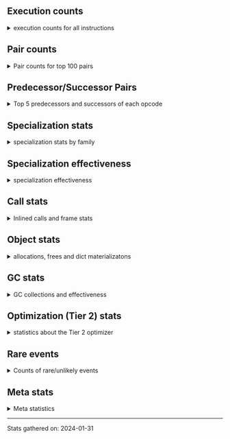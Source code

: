 ## Execution counts

<details>
<summary> execution counts for all instructions </summary>

|Name | Base Count | Head Count | Change | 
|---|---:|---:|---:|
| UNARY_INVERT | 14,778,526 | 1,851,333 | -87.5% |
| EXTENDED_ARG | 291,204,734 | 81,264,700 | -72.1% |
| BINARY_SUBSCR_GETITEM | 189,351,983 | 60,750,888 | -67.9% |
| STORE_SLICE | 35,829,374 | 12,571,690 | -64.9% |
| BINARY_OP_INPLACE_ADD_UNICODE | 7,825,440 | 3,110,300 | -60.3% |
| UNARY_NOT | 59,188,917 | 27,070,823 | -54.3% |
| BINARY_OP_ADD_FLOAT | 141,050,785 | 72,423,701 | -48.7% |
| BINARY_OP_ADD_INT | 862,114,752 | 471,394,110 | -45.3% |
| STORE_SUBSCR_DICT | 265,199,318 | 145,542,720 | -45.1% |
| BUILD_CONST_KEY_MAP | 13,091,014 | 7,386,864 | -43.6% |
| LOAD_ATTR_METHOD_LAZY_DICT | 59,272,216 | 33,554,436 | -43.4% |
| CALL_BUILTIN_FAST | 926,729,161 | 557,902,893 | -39.8% |
| COPY | 679,647,461 | 412,570,258 | -39.3% |
| STORE_FAST_STORE_FAST | 1,733,032,064 | 1,067,595,595 | -38.4% |
| BUILD_LIST | 321,843,259 | 200,161,683 | -37.8% |
| TO_BOOL | 338,217,963 | 215,121,646 | -36.4% |
| BINARY_SUBSCR_LIST_INT | 575,404,155 | 366,087,379 | -36.4% |
| SWAP | 585,935,152 | 381,953,431 | -34.8% |
| TO_BOOL_INT | 185,763,704 | 123,271,927 | -33.6% |
| UNPACK_SEQUENCE_TUPLE | 445,753,388 | 296,373,667 | -33.5% |
| TO_BOOL_ALWAYS_TRUE | 235,247,784 | 157,571,850 | -33.0% |
| BINARY_OP_SUBTRACT_FLOAT | 108,323,901 | 73,699,785 | -32.0% |
| COMPARE_OP_INT | 1,442,552,399 | 990,308,117 | -31.4% |
| STORE_SUBSCR_LIST_INT | 126,452,534 | 87,826,872 | -30.5% |
| BINARY_OP_SUBTRACT_INT | 398,697,547 | 277,861,624 | -30.3% |
| BINARY_OP_MULTIPLY_FLOAT | 267,954,890 | 188,115,540 | -29.8% |
| CONTAINS_OP | 1,011,590,890 | 710,335,995 | -29.8% |
| LOAD_ATTR_NONDESCRIPTOR_NO_DICT | 81,840,748 | 57,714,581 | -29.5% |
| TO_BOOL_LIST | 157,200,810 | 111,503,756 | -29.1% |
| LOAD_ATTR_PROPERTY | 82,406,068 | 58,620,566 | -28.9% |
| POP_JUMP_IF_FALSE | 7,062,672,339 | 5,117,738,982 | -27.5% |
| LOAD_GLOBAL_BUILTIN | 4,317,175,160 | 3,162,068,582 | -26.8% |
| STORE_SUBSCR | 176,854,790 | 129,886,479 | -26.6% |
| POP_JUMP_IF_TRUE | 1,719,313,114 | 1,265,141,404 | -26.4% |
| BUILD_SLICE | 96,292,390 | 71,663,392 | -25.6% |
| CALL_LEN | 364,048,684 | 272,420,870 | -25.2% |
| BINARY_SUBSCR | 507,799,302 | 381,230,033 | -24.9% |
| LIST_EXTEND | 37,868,661 | 28,531,224 | -24.7% |
| BINARY_SUBSCR_STR_INT | 473,401,322 | 361,158,052 | -23.7% |
| UNARY_NEGATIVE | 156,547,211 | 119,706,746 | -23.5% |
| LOAD_NAME | 13,239,160 | 10,257,160 | -22.5% |
| STORE_ATTR_INSTANCE_VALUE | 1,068,057,220 | 828,321,537 | -22.4% |
| TO_BOOL_BOOL | 3,737,133,734 | 2,905,388,325 | -22.3% |
| JUMP_FORWARD | 527,839,304 | 413,237,932 | -21.7% |
| IS_OP | 695,862,714 | 545,925,050 | -21.5% |
| LOAD_ATTR | 1,328,257,158 | 1,043,096,754 | -21.5% |
| LOAD_CONST | 7,108,792,341 | 5,601,523,420 | -21.2% |
| LOAD_ATTR_INSTANCE_VALUE | 4,452,816,047 | 3,512,236,363 | -21.1% |
| BINARY_SLICE | 282,783,546 | 224,359,196 | -20.7% |
| BINARY_OP_ADD_UNICODE | 91,376,301 | 72,536,543 | -20.6% |
| TO_BOOL_NONE | 617,945,283 | 492,211,760 | -20.3% |
| POP_JUMP_IF_NONE | 428,376,031 | 344,923,718 | -19.5% |
| STORE_FAST | 7,629,710,769 | 6,156,099,160 | -19.3% |
| UNPACK_EX | 755,420 | 609,740 | -19.3% |
| LOAD_ATTR_METHOD_WITH_VALUES | 2,000,150,809 | 1,623,793,957 | -18.8% |
| LOAD_FAST | 27,384,342,282 | 22,248,617,432 | -18.8% |
| BINARY_OP | 638,233,892 | 519,336,359 | -18.6% |
| CALL_METHOD_DESCRIPTOR_FAST | 392,554,850 | 320,244,106 | -18.4% |
| CALL_ISINSTANCE | 896,512,938 | 744,603,988 | -16.9% |
| GET_ITER | 698,878,883 | 581,455,512 | -16.8% |
| SET_FUNCTION_ATTRIBUTE | 90,249,801 | 75,419,072 | -16.4% |
| FOR_ITER_GEN | 217,205,794 | 181,994,571 | -16.2% |
| MAKE_FUNCTION | 99,664,651 | 83,824,705 | -15.9% |
| LOAD_FAST_LOAD_FAST | 6,178,753,294 | 5,215,030,557 | -15.6% |
| COPY_FREE_VARS | 337,779,150 | 287,500,226 | -14.9% |
| CALL_PY_EXACT_ARGS | 2,967,054,677 | 2,527,677,851 | -14.8% |
| JUMP_BACKWARD | 130,813,743 | 111,514,644 | -14.8% |
| BUILD_TUPLE | 816,626,399 | 698,697,392 | -14.4% |
| LOAD_ATTR_NONDESCRIPTOR_WITH_VALUES | 147,640,599 | 126,759,763 | -14.1% |
| MAP_ADD | 35,884,448 | 31,291,771 | -12.8% |
| BINARY_SUBSCR_DICT | 616,651,512 | 537,995,190 | -12.8% |
| CALL_BUILTIN_CLASS | 152,634,576 | 133,448,503 | -12.6% |
| LOAD_ATTR_METHOD_NO_DICT | 1,428,615,057 | 1,259,649,047 | -11.8% |
| LOAD_ATTR_WITH_HINT | 399,758,584 | 352,991,770 | -11.7% |
| CALL_METHOD_DESCRIPTOR_NOARGS | 277,896,834 | 245,753,446 | -11.6% |
| CALL_BUILTIN_O | 870,680,354 | 772,405,427 | -11.3% |
| LOAD_GLOBAL_MODULE | 3,380,911,100 | 3,016,440,190 | -10.8% |
| CALL_BOUND_METHOD_EXACT_ARGS | 188,260,538 | 168,960,276 | -10.3% |
| BINARY_SUBSCR_TUPLE_INT | 215,566,263 | 194,039,496 | -10.0% |
| COMPARE_OP | 137,122,185 | 123,851,573 | -9.7% |
| POP_JUMP_IF_NOT_NONE | 624,775,248 | 564,394,529 | -9.7% |
| FOR_ITER | 121,715,275 | 110,148,325 | -9.5% |
| LOAD_FAST_CHECK | 11,267,138 | 10,228,191 | -9.2% |
| TO_BOOL_STR | 73,106,345 | 66,411,820 | -9.2% |
| LOAD_SUPER_ATTR_METHOD | 120,797,953 | 110,525,955 | -8.5% |
| CALL_STR_1 | 33,731,639 | 36,599,568 | 8.5% |
| BINARY_OP_MULTIPLY_INT | 175,051,465 | 160,610,609 | -8.2% |
| PUSH_NULL | 1,233,243,203 | 1,140,435,629 | -7.5% |
| BUILD_MAP | 114,856,869 | 106,288,962 | -7.5% |
| INTERPRETER_EXIT | 1,979,896,933 | 2,122,602,056 | 7.2% |
| LOAD_ATTR_CLASS | 99,178,559 | 92,393,195 | -6.8% |
| LOAD_FAST_AND_CLEAR | 64,934,812 | 60,514,188 | -6.8% |
| COMPARE_OP_STR | 320,809,646 | 299,201,830 | -6.7% |
| STORE_ATTR_WITH_HINT | 64,557,515 | 60,421,468 | -6.4% |
| POP_TOP | 3,317,930,026 | 3,115,549,002 | -6.1% |
| UNPACK_SEQUENCE_TWO_TUPLE | 346,476,991 | 325,962,511 | -5.9% |
| RESUME_CHECK | 6,644,273,223 | 6,251,811,421 | -5.9% |
| LOAD_ATTR_SLOT | 1,645,268,046 | 1,551,282,313 | -5.7% |
| FORMAT_SIMPLE | 102,158,612 | 96,387,170 | -5.6% |
| CALL_TUPLE_1 | 25,013,210 | 23,618,456 | -5.6% |
| LIST_APPEND | 61,141,737 | 57,830,140 | -5.4% |
| CALL_INTRINSIC_1 | 162,327,939 | 153,712,408 | -5.3% |
| RETURN_VALUE | 3,902,136,254 | 3,710,911,818 | -4.9% |
| STORE_ATTR | 67,251,396 | 64,273,843 | -4.4% |
| BUILD_STRING | 51,566,884 | 49,364,417 | -4.3% |
| CALL_METHOD_DESCRIPTOR_FAST_WITH_KEYWORDS | 23,227,452 | 22,321,659 | -3.9% |
| LOAD_ATTR_MODULE | 495,616,099 | 476,699,062 | -3.8% |
| BEFORE_WITH | 8,968,038 | 8,629,535 | -3.8% |
| NOP | 936,286,363 | 902,689,972 | -3.6% |
| FOR_ITER_RANGE | 87,077,875 | 84,262,937 | -3.2% |
| FOR_ITER_LIST | 635,424,836 | 615,409,450 | -3.1% |
| SET_ADD | 906,725 | 881,483 | -2.8% |
| RETURN_CONST | 1,915,804,013 | 1,867,482,390 | -2.5% |
| YIELD_VALUE | 1,300,280,293 | 1,269,895,149 | -2.3% |
| UNPACK_SEQUENCE | 310,161 | 303,035 | -2.3% |
| MAKE_CELL | 104,192,858 | 101,859,529 | -2.2% |
| CALL_PY_WITH_DEFAULTS | 217,897,600 | 213,130,728 | -2.2% |
| LOAD_DEREF | 715,693,591 | 701,742,005 | -1.9% |
| GET_YIELD_FROM_ITER | 36,719,656 | 36,024,944 | -1.9% |
| BUILD_SET | 1,662,705 | 1,635,235 | -1.7% |
| COMPARE_OP_FLOAT | 181,244,220 | 178,274,052 | -1.6% |
| DICT_MERGE | 36,147,026 | 35,583,908 | -1.6% |
| ENTER_EXECUTOR | 2,408,281,566 | 2,377,447,302 | -1.3% |
| DELETE_SUBSCR | 174,120,788 | 176,332,238 | 1.3% |
| CALL_METHOD_DESCRIPTOR_O | 396,628,302 | 392,526,724 | -1.0% |
| DICT_UPDATE | 66,594 | 65,950 | -1.0% |
| LOAD_SUPER_ATTR_ATTR | 3,710,538 | 3,676,620 | -0.9% |
| CALL_BUILTIN_FAST_WITH_KEYWORDS | 106,352,213 | 105,415,834 | -0.9% |
| EXIT_INIT_CHECK | 88,961,814 | 88,190,322 | -0.9% |
| CALL_ALLOC_AND_ENTER_INIT | 91,244,774 | 90,473,282 | -0.8% |
| END_FOR | 76,080,241 | 75,460,246 | -0.8% |
| CALL_KW | 243,701,183 | 242,083,627 | -0.7% |
| CALL_LIST_APPEND | 325,403,916 | 323,336,395 | -0.6% |
| STORE_FAST_LOAD_FAST | 33,513,597 | 33,325,766 | -0.6% |
| CONVERT_VALUE | 90,755,526 | 90,253,730 | -0.6% |
| CALL | 1,106,654,020 | 1,101,292,650 | -0.5% |
| STORE_ATTR_SLOT | 1,416,916,621 | 1,410,167,032 | -0.5% |
| RETURN_GENERATOR | 393,846,551 | 392,171,310 | -0.4% |
| UNPACK_SEQUENCE_LIST | 140,831,674 | 140,251,012 | -0.4% |
| JUMP_BACKWARD_NO_INTERRUPT | 554,398,636 | 552,503,608 | -0.3% |
| SEND_GEN | 702,498,468 | 700,097,413 | -0.3% |
| FOR_ITER_TUPLE | 328,425,786 | 327,371,217 | -0.3% |
| CHECK_EXC_MATCH | 20,943,869 | 20,899,234 | -0.2% |
| PUSH_EXC_INFO | 21,567,415 | 21,522,428 | -0.2% |
| POP_EXCEPT | 21,567,267 | 21,522,282 | -0.2% |
| INSTRUMENTED_JUMP_BACKWARD | 10,000 | 9,980 | -0.2% |
| CLEANUP_THROW | 1,514 | 1,517 | 0.2% |
| INSTRUMENTED_FOR_ITER | 11,280 | 11,260 | -0.2% |
| WITH_EXCEPT_START | 184,305 | 184,004 | -0.2% |
| END_SEND | 314,305,674 | 313,793,278 | -0.2% |
| INSTRUMENTED_POP_JUMP_IF_TRUE | 13,440 | 13,420 | -0.1% |
| CALL_FUNCTION_EX | 186,778,411 | 186,516,112 | -0.1% |
| DELETE_FAST | 2,079,018 | 2,081,786 | 0.1% |
| SET_UPDATE | 88,520 | 88,440 | -0.1% |
| CALL_TYPE_1 | 310,754,225 | 311,026,865 | 0.1% |
| DELETE_ATTR | 5,736,129 | 5,731,547 | -0.1% |
| IMPORT_NAME | 9,413,525 | 9,409,934 | -0.0% |
| RERAISE | 2,614,506 | 2,613,586 | -0.0% |
| STORE_DEREF | 91,067,003 | 91,040,236 | -0.0% |
| IMPORT_FROM | 10,431,907 | 10,429,613 | -0.0% |
| LOAD_SUPER_ATTR | 18,344 | 18,348 | 0.0% |
| RESUME | 271,491 | 271,548 | 0.0% |
| RAISE_VARARGS | 3,815,617 | 3,815,184 | -0.0% |
| LOAD_GLOBAL | 10,840,922 | 10,841,316 | 0.0% |
| GET_AWAITABLE | 152,104,592 | 152,107,237 | 0.0% |
| SEND | 165,327,924 | 165,329,187 | 0.0% |
| INSTRUMENTED_POP_JUMP_IF_FALSE | 19,465,840 | 19,465,840 | 0.0% |
| INSTRUMENTED_RESUME | 19,443,620 | 19,443,620 | 0.0% |
| INSTRUMENTED_RETURN_VALUE | 19,434,720 | 19,434,720 | 0.0% |
| GET_ANEXT | 8,000,960 | 8,000,960 | 0.0% |
| END_ASYNC_FOR | 8,000,000 | 8,000,000 | 0.0% |
| GET_AITER | 8,000,000 | 8,000,000 | 0.0% |
| STORE_GLOBAL | 6,941,880 | 6,941,880 | 0.0% |
| BEFORE_ASYNC_WITH | 3,005,920 | 3,005,920 | 0.0% |
| STORE_NAME | 401,200 | 401,200 | 0.0% |
| LOAD_BUILD_CLASS | 20,080 | 20,080 | 0.0% |
| INSTRUMENTED_RETURN_CONST | 7,200 | 7,200 | 0.0% |
| LOAD_LOCALS | 3,860 | 3,860 | 0.0% |
| LOAD_FROM_DICT_OR_DEREF | 3,840 | 3,840 | 0.0% |
| DELETE_DEREF | 1,600 | 1,600 | 0.0% |
| DELETE_NAME | 900 | 900 | 0.0% |
| FORMAT_WITH_SPEC | 840 | 840 | 0.0% |
| INSTRUMENTED_POP_JUMP_IF_NONE | 720 | 720 | 0.0% |
| SETUP_ANNOTATIONS | 540 | 540 | 0.0% |
| INSTRUMENTED_JUMP_FORWARD | 400 | 400 | 0.0% |
| INSTRUMENTED_POP_JUMP_IF_NOT_NONE | 400 | 400 | 0.0% |
| CALL_INTRINSIC_2 | 80 | 80 | 0.0% |


</details>

## Pair counts

<details>
<summary> Pair counts for top 100 pairs </summary>

Not included in comparative output.


</details>

## Predecessor/Successor Pairs

<details>
<summary> Top 5 predecessors and successors of each opcode </summary>

Not included in comparative output.


</details>

## Specialization stats

<details>
<summary> specialization stats by family </summary>

### BINARY_OP

<details>
<summary> specialization stats for BINARY_OP family </summary>

|Kind | Base Count | Base Ratio | Head Count | Head Ratio | Change | 
|---|---:|---:|---:|---:|---:|
|         miss | 49,301,843 | 1.8% | 30,888,100 | 1.7% | -37.3% |
|          hit | 2,003,093,238 | 74.4% | 1,288,864,112 | 70.1% | -35.7% |
|     deferred | 685,059,137 | 25.5% | 548,387,967 | 29.8% | -20.0% |

| | Base Count | Base Ratio | Head Count | Head Ratio | Change | 
|---|---:|---:|---:|---:|---:|
| Success | 978,785 | 39.5% | 631,423 | 34.4% | -35.5% |
| Failure | 1,497,813 | 60.5% | 1,205,069 | 65.6% | -19.5% |

|Failure kind | Base Count | Base Ratio | Head Count | Head Ratio | Change | 
|---|---:|---:|---:|---:|---:|
| lshift | 17,706 | 1.2% | 5,590 | 0.5% | -68.4% |
| multiply different types | 243,905 | 16.3% | 90,774 | 7.5% | -62.8% |
| add different types | 183,119 | 12.2% | 75,121 | 6.2% | -59.0% |
| rshift | 13,472 | 0.9% | 8,675 | 0.7% | -35.6% |
| and int | 46,755 | 3.1% | 35,729 | 3.0% | -23.6% |
| true divide different types | 9,871 | 0.7% | 8,982 | 0.7% | -9.0% |
| or | 17,558 | 1.2% | 16,246 | 1.3% | -7.5% |
| xor | 8,342 | 0.6% | 7,986 | 0.7% | -4.3% |
| subtract other | 12,660 | 0.8% | 12,260 | 1.0% | -3.2% |
| floor divide | 32,188 | 2.1% | 31,704 | 2.6% | -1.5% |
| multiply other | 4,120 | 0.3% | 4,060 | 0.3% | -1.5% |
| add other | 58,020 | 3.9% | 57,254 | 4.8% | -1.3% |
| remainder | 50,816 | 3.4% | 51,363 | 4.3% | 1.1% |
| power | 4,794 | 0.3% | 4,822 | 0.4% | 0.6% |
| and other | 1,716 | 0.1% | 1,719 | 0.1% | 0.2% |
| true divide float | 5,122 | 0.3% | 5,126 | 0.4% | 0.1% |
| true divide other | 3,321 | 0.2% | 3,322 | 0.3% | 0.0% |
| subtract different types | 783,788 | 52.3% | 783,796 | 65.0% | 0.0% |
| and different types | 540 | 0.0% | 540 | 0.0% | 0.0% |


</details>

### BINARY_SLICE

<details>
<summary> specialization stats for BINARY_SLICE family </summary>


</details>

### BINARY_SUBSCR

<details>
<summary> specialization stats for BINARY_SUBSCR family </summary>

|Kind | Base Count | Base Ratio | Head Count | Head Ratio | Change | 
|---|---:|---:|---:|---:|---:|
|          hit | 2,065,614,541 | 80.1% | 1,515,275,078 | 79.7% | -26.6% |
|     deferred | 512,172,231 | 19.9% | 385,631,619 | 20.3% | -24.7% |
|         miss | 4,760,694 | 0.2% | 4,755,927 | 0.3% | -0.1% |

| | Base Count | Base Ratio | Head Count | Head Ratio | Change | 
|---|---:|---:|---:|---:|---:|
| Failure | 198,633 | 51.2% | 165,265 | 46.6% | -16.8% |
| Success | 189,132 | 48.8% | 189,076 | 53.4% | -0.0% |

|Failure kind | Base Count | Base Ratio | Head Count | Head Ratio | Change | 
|---|---:|---:|---:|---:|---:|
| list slice | 6,380 | 3.2% | 660 | 0.4% | -89.7% |
| array int | 36,680 | 18.5% | 16,820 | 10.2% | -54.1% |
| buffer slice | 960 | 0.5% | 880 | 0.5% | -8.3% |
| other | 56,755 | 28.6% | 52,499 | 31.8% | -7.5% |
| buffer int | 16,800 | 8.5% | 15,620 | 9.5% | -7.0% |
| tuple slice | 82 | 0.0% | 86 | 0.1% | 4.9% |
| out of range | 72,516 | 36.5% | 70,240 | 42.5% | -3.1% |
| sequence int | 4,280 | 2.2% | 4,280 | 2.6% | 0.0% |
| code complex parameters | 4,080 | 2.1% | 4,080 | 2.5% | 0.0% |
| string slice | 100 | 0.1% | 100 | 0.1% | 0.0% |


</details>

### CALL

<details>
<summary> specialization stats for CALL family </summary>

|Kind | Base Count | Base Ratio | Head Count | Head Ratio | Change | 
|---|---:|---:|---:|---:|---:|
|          hit | 8,535,486,782 | 86.6% | 7,222,018,937 | 84.7% | -15.4% |
|         miss | 213,498,564 | 2.2% | 203,336,195 | 2.4% | -4.8% |
|     deferred | 1,314,773,702 | 13.3% | 1,299,446,204 | 15.2% | -1.2% |
|        deopt | 22,840 | 0.0% | 22,840 | 0.0% | 0.0% |

| | Base Count | Base Ratio | Head Count | Head Ratio | Change | 
|---|---:|---:|---:|---:|---:|
| Success | 4,538,726 | 84.4% | 4,346,905 | 83.9% | -4.2% |
| Failure | 840,156 | 15.6% | 835,736 | 16.1% | -0.5% |

|Failure kind | Base Count | Base Ratio | Head Count | Head Ratio | Change | 
|---|---:|---:|---:|---:|---:|
| cmethod | 11,040 | 1.3% | 11,340 | 1.4% | 2.7% |
| operator wrapper | 5,207 | 0.6% | 5,106 | 0.6% | -1.9% |
| meth descr varargs keywords | 17,982 | 2.1% | 17,758 | 2.1% | -1.2% |
| cfunc noargs | 67,167 | 8.0% | 66,349 | 7.9% | -1.2% |
| str | 1,700 | 0.2% | 1,680 | 0.2% | -1.2% |
| class no vectorcall | 64,390 | 7.7% | 63,753 | 7.6% | -1.0% |
| class mutable | 50,620 | 6.0% | 50,133 | 6.0% | -1.0% |
| code complex parameters | 154,167 | 18.3% | 152,877 | 18.3% | -0.8% |
| cfunc varargs keywords | 27,910 | 3.3% | 27,682 | 3.3% | -0.8% |
| cfunc varargs | 11,010 | 1.3% | 10,932 | 1.3% | -0.7% |
| bound method | 11,799 | 1.4% | 11,716 | 1.4% | -0.7% |
| wrong number arguments | 9,520 | 1.1% | 9,460 | 1.1% | -0.6% |
| method wrapper | 4,489 | 0.5% | 4,462 | 0.5% | -0.6% |
| other | 32,969 | 3.9% | 32,824 | 3.9% | -0.4% |
| meth descr varargs | 62,300 | 7.4% | 62,076 | 7.4% | -0.4% |
| init not python | 17,060 | 2.0% | 17,020 | 2.0% | -0.2% |
| init not simple | 11,660 | 1.4% | 11,640 | 1.4% | -0.2% |
| meth descr method fastcall keywords | 178,606 | 21.3% | 178,328 | 21.3% | -0.2% |
| no dict | 100,560 | 12.0% | 100,600 | 12.0% | 0.0% |
| out of versions | 100 | 0.0% | 100 | 0.0% | 0.0% |


</details>

### COMPARE_OP

<details>
<summary> specialization stats for COMPARE_OP family </summary>

|Kind | Base Count | Base Ratio | Head Count | Head Ratio | Change | 
|---|---:|---:|---:|---:|---:|
|          hit | 1,942,729,818 | 93.3% | 1,465,984,584 | 92.1% | -24.5% |
|     deferred | 138,682,671 | 6.7% | 125,343,956 | 7.9% | -9.6% |
|         miss | 1,876,447 | 0.1% | 1,799,415 | 0.1% | -4.1% |

| | Base Count | Base Ratio | Head Count | Head Ratio | Change | 
|---|---:|---:|---:|---:|---:|
| Failure | 217,301 | 68.8% | 209,792 | 68.3% | -3.5% |
| Success | 98,660 | 31.2% | 97,240 | 31.7% | -1.4% |

|Failure kind | Base Count | Base Ratio | Head Count | Head Ratio | Change | 
|---|---:|---:|---:|---:|---:|
| bool | 4,933 | 2.3% | 3,303 | 1.6% | -33.0% |
| bytes | 3,320 | 1.5% | 3,040 | 1.4% | -8.4% |
| baseobject | 27,388 | 12.6% | 26,273 | 12.5% | -4.1% |
| other | 24,236 | 11.2% | 23,333 | 11.1% | -3.7% |
| float long | 15,659 | 7.2% | 15,222 | 7.3% | -2.8% |
| different types | 50,091 | 23.1% | 48,797 | 23.3% | -2.6% |
| big int | 60,151 | 27.7% | 58,605 | 27.9% | -2.6% |
| long float | 1,629 | 0.7% | 1,599 | 0.8% | -1.8% |
| tuple | 14,414 | 6.6% | 14,180 | 6.8% | -1.6% |
| set | 1,820 | 0.8% | 1,800 | 0.9% | -1.1% |
| string | 10,560 | 4.9% | 10,540 | 5.0% | -0.2% |
| list | 3,100 | 1.4% | 3,100 | 1.5% | 0.0% |


</details>

### FOR_ITER

<details>
<summary> specialization stats for FOR_ITER family </summary>

|Kind | Base Count | Base Ratio | Head Count | Head Ratio | Change | 
|---|---:|---:|---:|---:|---:|
|          hit | 1,130,170,224 | 81.3% | 1,070,982,369 | 81.2% | -5.2% |
|     deferred | 256,870,791 | 18.5% | 245,393,848 | 18.6% | -4.5% |
|         miss | 137,964,067 | 9.9% | 138,055,806 | 10.5% | 0.1% |

| | Base Count | Base Ratio | Head Count | Head Ratio | Change | 
|---|---:|---:|---:|---:|---:|
| Success | 2,654,241 | 94.5% | 2,655,971 | 94.5% | 0.1% |
| Failure | 154,310 | 5.5% | 154,312 | 5.5% | 0.0% |

|Failure kind | Base Count | Base Ratio | Head Count | Head Ratio | Change | 
|---|---:|---:|---:|---:|---:|
| set | 23,821 | 15.4% | 22,327 | 14.5% | -6.3% |
| dict items | 57,008 | 36.9% | 59,678 | 38.7% | 4.7% |
| other | 7,020 | 4.5% | 6,760 | 4.4% | -3.7% |
| enumerate | 15,145 | 9.8% | 14,609 | 9.5% | -3.5% |
| dict values | 5,640 | 3.7% | 5,540 | 3.6% | -1.8% |
| reversed list | 6,060 | 3.9% | 5,960 | 3.9% | -1.7% |
| dict keys | 7,060 | 4.6% | 6,960 | 4.5% | -1.4% |
| itertools | 4,620 | 3.0% | 4,560 | 3.0% | -1.3% |
| ascii string | 2,280 | 1.5% | 2,260 | 1.5% | -0.9% |
| bytes | 516 | 0.3% | 518 | 0.3% | 0.4% |
| zip | 13,100 | 8.5% | 13,100 | 8.5% | 0.0% |
| seq iter | 10,460 | 6.8% | 10,460 | 6.8% | 0.0% |
| map | 1,280 | 0.8% | 1,280 | 0.8% | 0.0% |
| callable | 280 | 0.2% | 280 | 0.2% | 0.0% |
| string | 20 | 0.0% | 20 | 0.0% | 0.0% |


</details>

### LOAD_ATTR

<details>
<summary> specialization stats for LOAD_ATTR family </summary>

|Kind | Base Count | Base Ratio | Head Count | Head Ratio | Change | 
|---|---:|---:|---:|---:|---:|
|         miss | 697,905,603 | 5.7% | 346,608,402 | 3.4% | -50.3% |
|     deferred | 2,011,217,556 | 16.5% | 1,381,497,413 | 13.6% | -31.3% |
|          hit | 10,194,657,229 | 83.4% | 8,799,086,651 | 86.4% | -13.7% |
|        deopt | 1,816,660 | 0.0% | 1,594,368 | 0.0% | -12.2% |

| | Base Count | Base Ratio | Head Count | Head Ratio | Change | 
|---|---:|---:|---:|---:|---:|
| Success | 13,884,462 | 92.9% | 7,257,398 | 88.4% | -47.7% |
| Failure | 1,060,743 | 7.1% | 950,345 | 11.6% | -10.4% |

|Failure kind | Base Count | Base Ratio | Head Count | Head Ratio | Change | 
|---|---:|---:|---:|---:|---:|
| class method obj | 22,300 | 2.1% | 17,420 | 1.8% | -21.9% |
| method | 138,374 | 13.0% | 109,299 | 11.5% | -21.0% |
| metaclass attribute | 225,329 | 21.2% | 197,431 | 20.8% | -12.4% |
| has managed dict | 306,303 | 28.9% | 275,285 | 29.0% | -10.1% |
| mutable class | 67,743 | 6.4% | 62,906 | 6.6% | -7.1% |
| shadowed | 97,448 | 9.2% | 90,993 | 9.6% | -6.6% |
| builtin class method | 2,960 | 0.3% | 2,820 | 0.3% | -4.7% |
| not managed dict | 125,900 | 11.9% | 120,979 | 12.7% | -3.9% |
| class attr simple | 6,110 | 0.6% | 5,882 | 0.6% | -3.7% |
| non object slot | 3,500 | 0.3% | 3,380 | 0.4% | -3.4% |
| overridden | 18,029 | 1.7% | 17,490 | 1.8% | -3.0% |
| non overriding descriptor | 10,967 | 1.0% | 10,839 | 1.1% | -1.2% |
| module attr not found | 10,680 | 1.0% | 10,600 | 1.1% | -0.7% |
| class attr descriptor | 17,760 | 1.7% | 17,680 | 1.9% | -0.5% |
| not in keys | 7,260 | 0.7% | 7,261 | 0.8% | 0.0% |
| property | 60 | 0.0% | 60 | 0.0% | 0.0% |
| out of versions | 20 | 0.0% | 20 | 0.0% | 0.0% |


</details>

### LOAD_GLOBAL

<details>
<summary> specialization stats for LOAD_GLOBAL family </summary>

|Kind | Base Count | Base Ratio | Head Count | Head Ratio | Change | 
|---|---:|---:|---:|---:|---:|
|          hit | 7,697,755,895 | 99.9% | 6,178,181,662 | 99.8% | -19.7% |
|         miss | 330,365 | 0.0% | 327,110 | 0.0% | -1.0% |
|     deferred | 10,625,926 | 0.1% | 10,622,939 | 0.2% | -0.0% |
|        deopt | 9,340 | 0.0% | 9,340 | 0.0% | 0.0% |

| | Base Count | Base Ratio | Head Count | Head Ratio | Change | 
|---|---:|---:|---:|---:|---:|
| Success | 545,361 | 100.0% | 545,487 | 100.0% | 0.0% |
| Failure | 0 | 0.0% | 0 | 0.0% |  |


</details>

### LOAD_SUPER_ATTR

<details>
<summary> specialization stats for LOAD_SUPER_ATTR family </summary>

|Kind | Base Count | Base Ratio | Head Count | Head Ratio | Change | 
|---|---:|---:|---:|---:|---:|
|          hit | 124,508,491 | 100.0% | 114,202,575 | 100.0% | -8.3% |
|     deferred | 9,244 | 0.0% | 9,248 | 0.0% | 0.0% |

| | Base Count | Base Ratio | Head Count | Head Ratio | Change | 
|---|---:|---:|---:|---:|---:|
| Success | 9,100 | 100.0% | 9,100 | 100.0% | 0.0% |
| Failure | 0 | 0.0% | 0 | 0.0% |  |


</details>

### POP_JUMP_IF_FALSE

<details>
<summary> specialization stats for POP_JUMP_IF_FALSE family </summary>


</details>

### POP_JUMP_IF_NONE

<details>
<summary> specialization stats for POP_JUMP_IF_NONE family </summary>


</details>

### POP_JUMP_IF_NOT_NONE

<details>
<summary> specialization stats for POP_JUMP_IF_NOT_NONE family </summary>


</details>

### POP_JUMP_IF_TRUE

<details>
<summary> specialization stats for POP_JUMP_IF_TRUE family </summary>


</details>

### SEND

<details>
<summary> specialization stats for SEND family </summary>

|Kind | Base Count | Base Ratio | Head Count | Head Ratio | Change | 
|---|---:|---:|---:|---:|---:|
|          hit | 702,467,568 | 80.9% | 700,066,513 | 80.9% | -0.3% |
|     deferred | 165,300,025 | 19.0% | 165,301,288 | 19.1% | 0.0% |
|         miss | 30,900 | 0.0% | 30,900 | 0.0% | 0.0% |

| | Base Count | Base Ratio | Head Count | Head Ratio | Change | 
|---|---:|---:|---:|---:|---:|
| Success | 6,211 | 10.6% | 6,213 | 10.6% | 0.0% |
| Failure | 52,588 | 89.4% | 52,586 | 89.4% | -0.0% |

|Failure kind | Base Count | Base Ratio | Head Count | Head Ratio | Change | 
|---|---:|---:|---:|---:|---:|
| other | 15,908 | 30.3% | 15,906 | 30.2% | -0.0% |
| async generator send | 33,180 | 63.1% | 33,180 | 63.1% | 0.0% |
| list | 3,260 | 6.2% | 3,260 | 6.2% | 0.0% |
| dict keys | 240 | 0.5% | 240 | 0.5% | 0.0% |


</details>

### STORE_ATTR

<details>
<summary> specialization stats for STORE_ATTR family </summary>

|Kind | Base Count | Base Ratio | Head Count | Head Ratio | Change | 
|---|---:|---:|---:|---:|---:|
|         miss | 192,583,558 | 7.4% | 118,839,869 | 5.0% | -38.3% |
|     deferred | 255,972,613 | 9.8% | 180,643,907 | 7.6% | -29.4% |
|          hit | 2,356,947,798 | 90.1% | 2,180,070,168 | 92.3% | -7.5% |

| | Base Count | Base Ratio | Head Count | Head Ratio | Change | 
|---|---:|---:|---:|---:|---:|
| Success | 3,766,257 | 97.5% | 2,374,973 | 96.2% | -36.9% |
| Failure | 96,084 | 2.5% | 94,832 | 3.8% | -1.3% |

|Failure kind | Base Count | Base Ratio | Head Count | Head Ratio | Change | 
|---|---:|---:|---:|---:|---:|
| property | 4,160 | 4.3% | 3,660 | 3.9% | -12.0% |
| method | 1,540 | 1.6% | 1,500 | 1.6% | -2.6% |
| no dict | 3,120 | 3.2% | 3,060 | 3.2% | -1.9% |
| overriding descriptor | 10,640 | 11.1% | 10,460 | 11.0% | -1.7% |
| class attr simple | 45,860 | 47.7% | 45,380 | 47.9% | -1.0% |
| not managed dict | 2,644 | 2.8% | 2,652 | 2.8% | 0.3% |
| not in dict | 15,520 | 16.2% | 15,520 | 16.4% | 0.0% |
| not in keys | 7,400 | 7.7% | 7,400 | 7.8% | 0.0% |
| overridden | 5,180 | 5.4% | 5,180 | 5.5% | 0.0% |
| mutable class | 20 | 0.0% | 20 | 0.0% | 0.0% |


</details>

### STORE_SLICE

<details>
<summary> specialization stats for STORE_SLICE family </summary>


</details>

### STORE_SUBSCR

<details>
<summary> specialization stats for STORE_SUBSCR family </summary>

|Kind | Base Count | Base Ratio | Head Count | Head Ratio | Change | 
|---|---:|---:|---:|---:|---:|
|          hit | 391,648,972 | 68.9% | 233,366,712 | 64.2% | -40.4% |
|     deferred | 176,749,857 | 31.1% | 129,794,143 | 35.7% | -26.6% |
|         miss | 2,880 | 0.0% | 2,880 | 0.0% | 0.0% |

| | Base Count | Base Ratio | Head Count | Head Ratio | Change | 
|---|---:|---:|---:|---:|---:|
| Failure | 91,649 | 85.0% | 79,053 | 83.0% | -13.7% |
| Success | 16,164 | 15.0% | 16,163 | 17.0% | -0.0% |

|Failure kind | Base Count | Base Ratio | Head Count | Head Ratio | Change | 
|---|---:|---:|---:|---:|---:|
| array int | 16,840 | 18.4% | 7,320 | 9.3% | -56.5% |
| bytearray int | 1,760 | 1.9% | 1,160 | 1.5% | -34.1% |
| out of range | 2,820 | 3.1% | 1,900 | 2.4% | -32.6% |
| other | 720 | 0.8% | 780 | 1.0% | 8.3% |
| py simple | 43,416 | 47.4% | 41,375 | 52.3% | -4.7% |
| dict subclass no override | 26,073 | 28.4% | 26,498 | 33.5% | 1.6% |
| list slice | 20 | 0.0% | 20 | 0.0% | 0.0% |


</details>

### TO_BOOL

<details>
<summary> specialization stats for TO_BOOL family </summary>

|Kind | Base Count | Base Ratio | Head Count | Head Ratio | Change | 
|---|---:|---:|---:|---:|---:|
|     deferred | 457,126,351 | 8.6% | 305,003,498 | 7.5% | -33.3% |
|         miss | 122,109,991 | 2.3% | 92,416,840 | 2.3% | -24.3% |
|          hit | 4,884,287,669 | 91.4% | 3,763,942,598 | 92.4% | -22.9% |

| | Base Count | Base Ratio | Head Count | Head Ratio | Change | 
|---|---:|---:|---:|---:|---:|
| Success | 2,529,125 | 79.0% | 1,969,192 | 77.7% | -22.1% |
| Failure | 672,478 | 21.0% | 565,796 | 22.3% | -15.9% |

|Failure kind | Base Count | Base Ratio | Head Count | Head Ratio | Change | 
|---|---:|---:|---:|---:|---:|
| mapping | 98,399 | 14.6% | 56,590 | 10.0% | -42.5% |
| bytes | 19,101 | 2.8% | 11,375 | 2.0% | -40.4% |
| dict | 35,242 | 5.2% | 26,268 | 4.6% | -25.5% |
| tuple | 112,429 | 16.7% | 93,761 | 16.6% | -16.6% |
| number | 182,276 | 27.1% | 154,061 | 27.2% | -15.5% |
| float | 2,601 | 0.4% | 2,322 | 0.4% | -10.7% |
| sequence | 16,061 | 2.4% | 15,519 | 2.7% | -3.4% |
| other | 172,041 | 25.6% | 171,621 | 30.3% | -0.2% |
| set | 32,668 | 4.9% | 32,619 | 5.8% | -0.1% |
| bytearray | 1,240 | 0.2% | 1,240 | 0.2% | 0.0% |
| memory view | 420 | 0.1% | 420 | 0.1% | 0.0% |


</details>

### UNPACK_SEQUENCE

<details>
<summary> specialization stats for UNPACK_SEQUENCE family </summary>

|Kind | Base Count | Base Ratio | Head Count | Head Ratio | Change | 
|---|---:|---:|---:|---:|---:|
|         miss | 2,851,460 | 0.3% | 427,240 | 0.1% | -85.0% |
|     deferred | 3,063,461 | 0.3% | 677,839 | 0.1% | -77.9% |
|          hit | 930,210,593 | 99.7% | 762,159,950 | 99.9% | -18.1% |

| | Base Count | Base Ratio | Head Count | Head Ratio | Change | 
|---|---:|---:|---:|---:|---:|
| Success | 95,724 | 97.5% | 50,017 | 95.4% | -47.7% |
| Failure | 2,436 | 2.5% | 2,419 | 4.6% | -0.7% |

|Failure kind | Base Count | Base Ratio | Head Count | Head Ratio | Change | 
|---|---:|---:|---:|---:|---:|
| other | 380 | 15.6% | 360 | 14.9% | -5.3% |
| sequence | 1,436 | 58.9% | 1,439 | 59.5% | 0.2% |
| iterator | 620 | 25.5% | 620 | 25.6% | 0.0% |


</details>


</details>

## Specialization effectiveness

<details>
<summary> specialization effectiveness </summary>

|Instructions | Base Count | Base Ratio | Head Count | Head Ratio | Change | 
|---|---:|---:|---:|---:|---:|
| Specialized misses | 1,423,717,025 | 1.0% | 937,978,137 | 0.8% | -34.1% |
| Not specialized | 14,752,352,984 | 10.3% | 11,393,859,067 | 9.5% | -22.8% |
| Specialized hits | 49,420,991,985 | 34.5% | 41,382,035,616 | 34.7% | -16.3% |
| Basic | 77,807,800,892 | 54.3% | 65,683,975,273 | 55.0% | -15.6% |

### Deferred by instruction

<details>
<summary> deferred by instruction </summary>

|Name | Base Count | Base Ratio | Head Count | Head Ratio | Change | 
|---|---:|---:|---:|---:|---:|
| TO_BOOL | 457,126,351 | 7.6% | 305,003,498 | 6.4% | -33.3% |
| LOAD_ATTR | 2,011,217,556 | 33.6% | 1,381,497,413 | 28.9% | -31.3% |
| STORE_ATTR | 255,972,613 | 4.3% | 180,643,907 | 3.8% | -29.4% |
| STORE_SUBSCR | 176,749,857 | 3.0% | 129,794,143 | 2.7% | -26.6% |
| BINARY_SUBSCR | 512,172,231 | 8.6% | 385,631,619 | 8.1% | -24.7% |
| BINARY_OP | 685,059,137 | 11.4% | 548,387,967 | 11.5% | -20.0% |
| COMPARE_OP | 138,682,671 | 2.3% | 125,343,956 | 2.6% | -9.6% |
| FOR_ITER | 256,870,791 | 4.3% | 245,393,848 | 5.1% | -4.5% |
| CALL | 1,314,773,702 | 22.0% | 1,299,446,204 | 27.2% | -1.2% |
| SEND | 165,300,025 | 2.8% | 165,301,288 | 3.5% | 0.0% |


</details>

### Misses by instruction

<details>
<summary> misses by instruction </summary>

|Name | Base Count | Base Ratio | Head Count | Head Ratio | Change | 
|---|---:|---:|---:|---:|---:|
| LOAD_ATTR_METHOD_WITH_VALUES | 195,372,024 | 13.7% | 46,298,539 | 4.9% | -76.3% |
| LOAD_ATTR_INSTANCE_VALUE | 255,996,013 | 18.0% | 85,503,593 | 9.1% | -66.6% |
| TO_BOOL_NONE | 59,757,638 | 4.2% | 45,597,140 | 4.9% | -23.7% |
| CALL_PY_EXACT_ARGS | 105,589,237 | 7.4% | 85,756,250 | 9.1% | -18.8% |
| LOAD_ATTR_SLOT | 110,172,209 | 7.7% | 101,690,208 | 10.8% | -7.7% |
| LOAD_ATTR_NONDESCRIPTOR_WITH_VALUES | 68,351,242 | 4.8% | 64,698,784 | 6.9% | -5.3% |
| STORE_ATTR_SLOT | 93,845,229 | 6.6% | 90,181,500 | 9.6% | -3.9% |
| FOR_ITER_LIST | 68,992,147 | 4.8% | 69,040,373 | 7.4% | 0.1% |
| FOR_ITER_TUPLE | 68,963,120 | 4.8% | 69,008,033 | 7.4% | 0.1% |
| STORE_ATTR_INSTANCE_VALUE | 98,685,331 | 6.9% |  |  |  |
| CALL_METHOD_DESCRIPTOR_FAST |  |  | 40,048,445 | 4.3% |  |


</details>


</details>

## Call stats

<details>
<summary> Inlined calls and frame stats </summary>

| | Base Count | Base Ratio | Head Count | Head Ratio | Change | 
|---|---:|---:|---:|---:|---:|
| Calls via PyEval_EvalFrame (slot) | 336,058,699 | 4.8% | 464,085,686 | 7.2% | 38.1% |
| Calls via PyEval_EvalFrame (legacy) | 5,294,820 | 0.1% | 4,414,740 | 0.1% | -16.6% |
| Calls to Python functions inlined | 4,987,982,422 | 71.6% | 4,337,753,837 | 67.1% | -13.0% |
| Calls via PyEval_EvalFrame (function vectorcall) | 1,217,423,165 | 17.5% | 1,355,494,117 | 21.0% | 11.3% |
| Calls via PyEval_EvalFrame (vector) | 1,222,738,065 | 17.5% | 1,359,928,937 | 21.0% | 11.2% |
| Calls to PyEval_EvalDefault | 1,983,094,999 | 28.4% | 2,125,825,008 | 32.9% | 7.2% |
| Calls via PyEval_EvalFrame (total) | 1,983,094,999 | 28.4% | 2,125,825,008 | 32.9% | 7.2% |
| Frames pushed | 4,568,236,800 | 65.5% | 4,329,828,027 | 67.0% | -5.2% |
| Calls via PyEval_EvalFrame (api) | 231,388,811 | 3.3% | 242,371,790 | 3.7% | 4.7% |
| Calls via PyEval_EvalFrame (generator) | 760,356,934 | 10.9% | 765,896,071 | 11.8% | 0.7% |
| Calls via PyEval_EvalFrame (function ex) | 28,967,787 | 0.4% | 28,933,747 | 0.4% | -0.1% |
| Frame objects created | 62,531,303 | 0.9% | 62,488,164 | 1.0% | -0.1% |
| Calls via PyEval_EvalFrame (method) | 212,999,255 | 3.1% | 213,007,702 | 3.3% | 0.0% |
| Calls via PyEval_EvalFrame (build class) | 20,080 | 0.0% | 20,080 | 0.0% | 0.0% |


</details>

## Object stats

<details>
<summary> allocations, frees and dict materializatons </summary>

| | Base Count | Base Ratio | Head Count | Head Ratio | Change | 
|---|---:|---:|---:|---:|---:|
| Method cache misses | 75,004,307 |  | 67,160,406 |  | -10.5% |
| Method cache collisions | 81,702,661 |  | 73,723,249 |  | -9.8% |
| Method cache dunder hits | 3,232,191,478 |  | 3,324,139,217 |  | 2.8% |
| Method cache dunder misses | 6,871,342 |  | 6,733,807 |  | -2.0% |
| Frees | 11,012,288,397 |  | 10,924,489,055 |  | -0.8% |
| Allocations to 512 bytes | 10,601,299,023 | 63.2% | 10,517,586,669 | 63.2% | -0.8% |
| Allocations | 10,716,524,724 | 63.9% | 10,632,260,924 | 63.9% | -0.8% |
| Allocations from freelist | 6,060,958,596 | 36.1% | 6,013,401,663 | 36.1% | -0.8% |
| Method cache hits | 2,785,471,043 |  | 2,763,619,736 |  | -0.8% |
| Frees to freelist | 6,068,702,555 |  | 6,021,155,076 |  | -0.8% |
| Decrefs | 26,472,922,489 | 21.6% | 26,268,847,330 | 21.4% | -0.8% |
| Increfs | 23,806,887,122 | 22.3% | 23,646,460,203 | 22.1% | -0.7% |
| Interpreter increfs | 82,886,325,324 | 77.7% | 83,397,112,990 | 77.9% | 0.6% |
| Allocations to 4 kbytes | 94,963,807 | 0.6% | 94,457,067 | 0.6% | -0.5% |
| Interpreter decrefs | 95,975,652,753 | 78.4% | 96,413,941,153 | 78.6% | 0.5% |
| Allocations over 4 kbytes | 20,261,894 | 0.1% | 20,217,188 | 0.1% | -0.2% |
| New values | 73,237,076 |  | 73,149,090 |  | -0.1% |
| Materialize dict (on request) | 5,306,280 | 7.2% | 5,306,280 | 7.3% | 0.0% |
| Materialize dict (new key) | 189,420 | 0.3% | 189,420 | 0.3% | 0.0% |
| Materialize dict (too big) | 0 | 0.0% | 0 | 0.0% |  |
| Materialize dict (str subclass) | 0 | 0.0% | 0 | 0.0% |  |
| Dematerialize dict | 2,033,200 | 2.8% | 2,033,200 | 2.8% | 0.0% |


</details>

## GC stats

<details>
<summary> GC collections and effectiveness </summary>

|Generation | Base Collections | Base Objects collected | Base Object visits | Head Collections | Head Objects collected | Head Object visits | 
|---:|---:|---:|---:|---:|---:|---:|
| 0 | 722,188 | 45,630,015 | 5,987,295,912 | 719,023 | 46,118,896 | 5,977,842,866 |
| 1 | 64,571 | 35,511,327 | 4,887,922,586 | 64,294 | 34,927,855 | 4,873,417,458 |
| 2 | 20,814 | 53,121,147 | 18,091,945,296 | 20,789 | 53,275,293 | 18,068,385,733 |


</details>

## Optimization (Tier 2) stats

<details>
<summary> statistics about the Tier 2 optimizer </summary>

| | Base Count | Base Ratio | Head Count | Head Ratio | Change | 
|---|---:|---:|---:|---:|---:|
| Trace stack underflow | 551 | 0.4% | 47,074 | 36.9% | 8,443.4% |
| Inner loop found | 2,344 | 1.7% | 9,927 | 7.8% | 323.5% |
| Trace too short | 75,104 | 54.6% | 251,659 | 197.3% | 235.1% |
| Trace too long | 220 | 0.2% | 620 | 0.5% | 181.8% |
| Traces executed | 2,408,281,566 |  | 5,798,300,461 |  | 140.8% |
| Trace stack overflow | 120 | 0.1% | 223 | 0.2% | 85.8% |
| Low confidence | 1,695 | 1.2% | 2,478 | 1.9% | 46.2% |
| Traces created | 62,366 | 45.4% | 88,106 | 69.1% | 41.3% |
| Uops executed | 122,420,116,575 | 50.83 | 168,380,366,524 | 29.04 | 37.5% |
| Recursive call | 1,100 | 0.8% | 1,480 | 1.2% | 34.5% |
| Optimization attempts | 137,470 |  | 127,573 |  | -7.2% |

### Trace length histogram

<details>
<summary> trace length histogram </summary>

|Range | Base Count | Base Ratio | Head Count | Head Ratio | Change | 
|---|---:|---:|---:|---:|---:|
| <= 1 | 0 | 0.0% | 0 | 0.0% |  |
| <= 2 | 0 | 0.0% | 0 | 0.0% |  |
| <= 4 | 0 | 0.0% | 0 | 0.0% |  |
| <= 8 | 0 | 0.0% | 2,405 | 2.7% | 2,405 / 0 !! |
| <= 16 | 3,276 | 5.3% | 8,593 | 9.8% | 162.3% |
| <= 32 | 19,535 | 31.3% | 25,317 | 28.7% | 29.6% |
| <= 64 | 20,737 | 33.3% | 26,320 | 29.9% | 26.9% |
| <= 128 | 11,773 | 18.9% | 15,554 | 17.7% | 32.1% |
| <= 256 | 5,368 | 8.6% | 7,060 | 8.0% | 31.5% |
| <= 512 | 1,677 | 2.7% | 2,857 | 3.2% | 70.4% |


</details>

### Optimized trace length histogram

<details>
<summary> optimized trace length histogram </summary>

|Range | Base Count | Base Ratio | Head Count | Head Ratio | Change | 
|---|---:|---:|---:|---:|---:|
| <= 1 | 0 | 0.0% | 0 | 0.0% |  |
| <= 2 | 0 | 0.0% | 0 | 0.0% |  |
| <= 4 | 160 | 0.3% | 0 | 0.0% | -100.0% |
| <= 8 | 4,856 | 7.8% | 0 | 0.0% | -100.0% |
| <= 16 | 17,003 | 27.3% | 0 | 0.0% | -100.0% |
| <= 32 | 19,912 | 31.9% | 0 | 0.0% | -100.0% |
| <= 64 | 12,027 | 19.3% | 813 | 0.9% | -93.2% |
| <= 128 | 6,071 | 9.7% | 6,372 | 7.2% | 5.0% |
| <= 256 | 1,875 | 3.0% | 19,608 | 22.3% | 945.8% |
| <= 512 | 462 | 0.7% | 27,914 | 31.7% | 5,942.0% |
| <= 1,024 |  |  | 18,759 | 21.3% |  |
| <= 2,048 |  |  | 10,386 | 11.8% |  |
| <= 4,096 |  |  | 3,549 | 4.0% |  |
| <= 8,192 |  |  | 705 | 0.8% |  |


</details>

### Trace run length histogram

<details>
<summary> trace run length histogram </summary>

|Range | Base Count | Base Ratio | Head Count | Head Ratio | Change | 
|---|---:|---:|---:|---:|---:|
| <= 1 | 92,943,470 | 3.9% | 0 | 0.0% | -100.0% |
| <= 2 | 332,488,144 | 13.8% | 168,733,576 | 2.9% | -49.3% |
| <= 4 | 27,983,252 | 1.2% | 566,767,161 | 9.8% | 1,925.4% |
| <= 8 | 349,147,046 | 14.5% | 504,906,232 | 8.7% | 44.6% |
| <= 16 | 395,198,590 | 16.4% | 964,044,331 | 16.6% | 143.9% |
| <= 32 | 596,167,787 | 24.8% | 952,028,561 | 16.4% | 59.7% |
| <= 64 | 200,085,968 | 8.3% | 392,420,029 | 6.8% | 96.1% |
| <= 128 | 261,827,336 | 10.9% | 398,329,473 | 6.9% | 52.1% |
| <= 256 | 88,756,368 | 3.7% | 119,330,148 | 2.1% | 34.4% |
| <= 512 | 37,928,467 | 1.6% | 37,989,935 | 0.7% | 0.2% |
| <= 1,024 | 6,891,593 | 0.3% | 6,886,975 | 0.1% | -0.1% |
| <= 2,048 | 16,630,027 | 0.7% | 16,628,718 | 0.3% | -0.0% |
| <= 4,096 | 1,128,842 | 0.0% | 1,128,705 | 0.0% | -0.0% |
| <= 8,192 | 706,530 | 0.0% | 658,562 | 0.0% | -6.8% |
| <= 16,384 | 326,780 | 0.0% | 278,780 | 0.0% | -14.7% |
| <= 32,768 | 45,720 | 0.0% | 45,720 | 0.0% | 0.0% |
| <= 65,536 | 20,940 | 0.0% | 20,941 | 0.0% | 0.0% |
| <= 131,072 | 1,266 | 0.0% | 1,271 | 0.0% | 0.4% |
| <= 262,144 | 2,180 | 0.0% | 2,180 | 0.0% | 0.0% |
| <= 524,288 | 300 | 0.0% | 300 | 0.0% | 0.0% |
| <= 1,048,576 | 480 | 0.0% | 480 | 0.0% | 0.0% |
| <= 2,097,152 | 146 | 0.0% | 133 | 0.0% | -8.9% |
| <= 4,194,304 | 174 | 0.0% | 187 | 0.0% | 7.5% |
| <= 8,388,608 | 0 | 0.0% | 0 | 0.0% |  |
| <= 16,777,216 | 160 | 0.0% | 160 | 0.0% | 0.0% |


</details>

### Uop execution stats

<details>
<summary> uop execution stats </summary>

|Name | Base Count | Head Count | Change | 
|---|---:|---:|---:|
| CALL_TUPLE_1 | 240 | 522,820 | 217,741.7% |
| COPY_FREE_VARS | 284,776 | 48,487,540 | 16,926.6% |
| LOAD_SUPER_ATTR_METHOD | 47,440 | 4,124,800 | 8,594.8% |
| _UNPACK_SEQUENCE | 9,707 | 663,646 | 6,736.8% |
| UNARY_INVERT | 509,820 | 12,507,000 | 2,353.2% |
| STORE_SUBSCR_DICT | 5,114,555 | 121,003,512 | 2,265.9% |
| DELETE_SUBSCR | 59,780 | 1,366,440 | 2,185.8% |
| _STORE_ATTR | 2,703,780 | 59,450,720 | 2,098.8% |
| _TO_BOOL | 10,265,664 | 221,305,556 | 2,055.8% |
| _GUARD_BOTH_UNICODE | 2,147,080 | 22,444,680 | 945.4% |
| _BINARY_OP_ADD_UNICODE | 2,147,080 | 22,444,680 | 945.4% |
| _CHECK_ATTR_METHOD_LAZY_DICT | 3,199,460 | 28,745,160 | 798.4% |
| _LOAD_ATTR_METHOD_LAZY_DICT | 3,199,460 | 28,745,160 | 798.4% |
| UNARY_NEGATIVE | 4,793,231 | 41,633,976 | 768.6% |
| MAKE_CELL | 384,923 | 1,915,539 | 397.6% |
| _STORE_ATTR_INSTANCE_VALUE | 34,575,964 | 149,684,104 | 332.9% |
| _GUARD_DORV_VALUES | 34,923,744 | 150,031,884 | 329.6% |
| LOAD_FAST_CHECK | 65,115 | 244,965 | 276.2% |
| _LOAD_ATTR_NONDESCRIPTOR_NO_DICT | 5,944,684 | 18,788,967 | 216.1% |
| _LOAD_ATTR | 304,069,570 | 935,068,488 | 207.5% |
| IS_OP | 92,097,938 | 254,013,153 | 175.8% |
| TO_BOOL_LIST | 20,483,674 | 55,995,623 | 173.4% |
| TO_BOOL_NONE | 65,004,020 | 166,576,600 | 156.3% |
| CALL_LEN | 57,766,185 | 146,536,308 | 153.7% |
| _GUARD_IS_NOT_NONE_POP | 49,941,430 | 124,336,684 | 149.0% |
| BINARY_SLICE | 41,002,618 | 98,530,448 | 140.3% |
| LOAD_NAME | 808,600 | 1,790,280 | 121.4% |
| CALL_METHOD_DESCRIPTOR_FAST | 68,520,901 | 147,222,798 | 114.9% |
| _EXIT_TRACE | 1,110,881,469 | 2,324,299,275 | 109.2% |
| UNARY_NOT | 10,715,251 | 22,329,656 | 108.4% |
| GET_ITER | 103,769,076 | 209,920,678 | 102.3% |
| BUILD_LIST | 116,153,864 | 231,741,669 | 99.5% |
| CALL_BUILTIN_FAST | 371,864,385 | 737,270,664 | 98.3% |
| UNPACK_SEQUENCE_TUPLE | 145,672,240 | 288,775,300 | 98.2% |
| _LOAD_ATTR_WITH_HINT | 47,694,145 | 93,582,672 | 96.2% |
| _CHECK_ATTR_WITH_HINT | 47,694,145 | 93,582,672 | 96.2% |
| COMPARE_OP_INT | 448,625,897 | 878,267,183 | 95.8% |
| _GUARD_IS_NONE_POP | 25,401,870 | 46,251,982 | 82.1% |
| _LOAD_GLOBAL_BUILTINS | 1,197,368,388 | 2,133,382,573 | 78.2% |
| _GUARD_BUILTINS_VERSION | 1,197,377,548 | 2,133,391,733 | 78.2% |
| _GUARD_IS_TRUE_POP | 1,270,470,048 | 2,257,467,684 | 77.7% |
| CALL_ISINSTANCE | 151,882,703 | 269,504,353 | 77.4% |
| BUILD_MAP | 7,963,594 | 14,035,906 | 76.3% |
| TO_BOOL_BOOL | 947,797,537 | 1,609,228,463 | 69.8% |
| _GUARD_GLOBALS_VERSION | 1,847,841,307 | 3,029,320,062 | 63.9% |
| CALL_BUILTIN_CLASS | 28,421,025 | 46,209,169 | 62.6% |
| _CHECK_ATTR_CLASS | 28,506,820 | 46,247,480 | 62.2% |
| _CHECK_CALL_BOUND_METHOD_EXACT_ARGS | 38,338,905 | 61,808,046 | 61.2% |
| _INIT_CALL_BOUND_METHOD_EXACT_ARGS | 38,338,905 | 61,808,046 | 61.2% |
| _LOAD_ATTR_CLASS | 27,754,320 | 44,662,820 | 60.9% |
| BUILD_TUPLE | 159,252,788 | 256,251,973 | 60.9% |
| _CHECK_MANAGED_OBJECT_HAS_VALUES | 1,036,338,406 | 1,619,728,806 | 56.3% |
| _LOAD_ATTR_INSTANCE_VALUE | 1,036,338,406 | 1,619,728,806 | 56.3% |
| SET_FUNCTION_ATTRIBUTE | 28,334,330 | 42,746,849 | 50.9% |
| _BINARY_OP_SUBTRACT_INT | 254,019,819 | 374,768,926 | 47.5% |
| CALL_METHOD_DESCRIPTOR_FAST_WITH_KEYWORDS | 81,320,112 | 45,671,035 | -43.8% |
| _CHECK_FUNCTION_EXACT_ARGS | 912,763,671 | 1,290,037,724 | 41.3% |
| _CHECK_PEP_523 | 912,763,671 | 1,290,037,724 | 41.3% |
| MAKE_FUNCTION | 36,061,262 | 50,634,170 | 40.4% |
| _GUARD_TYPE_VERSION | 3,090,168,243 | 4,295,146,734 | 39.0% |
| _CHECK_STACK_SPACE | 903,786,345 | 1,256,092,220 | 39.0% |
| _INIT_CALL_PY_EXACT_ARGS | 903,782,775 | 1,256,059,392 | 39.0% |
| _PUSH_FRAME | 903,782,775 | 1,256,059,392 | 39.0% |
| _SAVE_RETURN_OFFSET | 903,782,775 | 1,256,059,392 | 39.0% |
| TO_BOOL_INT | 141,582,230 | 196,194,604 | 38.6% |
| _LOAD_GLOBAL_MODULE | 644,102,838 | 889,631,606 | 38.1% |
| BINARY_SUBSCR_DICT | 179,439,507 | 246,890,228 | 37.6% |
| TO_BOOL_STR | 13,118,123 | 18,035,470 | 37.5% |
| STORE_FAST | 7,082,942,246 | 9,722,975,732 | 37.3% |
| _CHECK_VALIDITY | 12,211,552,049 | 16,636,732,387 | 36.2% |
| BINARY_SUBSCR_LIST_INT | 568,334,727 | 769,401,147 | 35.4% |
| _SET_IP | 15,760,598,607 | 21,064,354,450 | 33.7% |
| CALL_STR_1 | 34,750,620 | 23,812,000 | -31.5% |
| _LOAD_ATTR_NONDESCRIPTOR_WITH_VALUES | 45,000,900 | 59,099,820 | 31.3% |
| _BINARY_OP | 511,759,930 | 670,635,662 | 31.0% |
| _GUARD_IS_FALSE_POP | 3,868,552,457 | 5,061,921,144 | 30.8% |
| RESUME_CHECK | 816,970,637 | 1,055,885,996 | 29.2% |
| SWAP | 647,180,673 | 834,487,313 | 28.9% |
| LOAD_FAST | 22,031,676,686 | 28,342,748,742 | 28.6% |
| CALL_BUILTIN_O | 273,456,993 | 350,483,486 | 28.2% |
| COPY | 716,917,371 | 918,124,235 | 28.1% |
| POP_TOP | 323,703,890 | 412,288,269 | 27.4% |
| _POP_FRAME | 422,474,496 | 538,088,086 | 27.4% |
| _BINARY_SUBSCR | 974,477,910 | 1,226,387,650 | 25.9% |
| LOAD_CONST | 6,203,691,550 | 7,615,350,649 | 22.8% |
| MAP_ADD | 11,871,667 | 14,450,981 | 21.7% |
| _STORE_SUBSCR | 256,572,757 | 310,888,149 | 21.2% |
| BUILD_SLICE | 115,518,240 | 139,767,220 | 21.0% |
| _GUARD_KEYS_VERSION | 685,239,880 | 822,653,116 | 20.1% |
| _GUARD_DORV_VALUES_INST_ATTR_FROM_DICT | 685,262,500 | 822,675,736 | 20.1% |
| _GUARD_BOTH_INT | 2,535,654,157 | 3,039,850,916 | 19.9% |
| _LOAD_ATTR_METHOD_WITH_VALUES | 636,255,263 | 759,508,608 | 19.4% |
| STORE_SLICE | 121,067,660 | 144,325,740 | 19.2% |
| _LOAD_ATTR_METHOD_NO_DICT | 530,386,577 | 628,965,544 | 18.6% |
| _BINARY_OP_ADD_INT | 2,101,529,850 | 2,481,910,388 | 18.1% |
| CONTAINS_OP | 1,630,608,837 | 1,923,270,714 | 17.9% |
| CALL_METHOD_DESCRIPTOR_NOARGS | 155,439,143 | 181,507,101 | 16.8% |
| _BINARY_OP_ADD_FLOAT | 384,278,220 | 445,775,680 | 16.0% |
| PUSH_NULL | 499,396,873 | 577,290,898 | 15.6% |
| _COMPARE_OP | 66,304,667 | 76,560,423 | 15.5% |
| _BINARY_OP_SUBTRACT_FLOAT | 252,105,940 | 286,597,060 | 13.7% |
| LOAD_FAST_AND_CLEAR | 7,539,780 | 8,553,488 | 13.4% |
| BINARY_SUBSCR_TUPLE_INT | 90,092,434 | 101,492,308 | 12.7% |
| STORE_SUBSCR_LIST_INT | 295,345,620 | 332,044,980 | 12.4% |
| _LOAD_ATTR_SLOT | 517,551,331 | 574,606,517 | 11.0% |
| BUILD_SET | 5,080 | 4,520 | -11.0% |
| _GUARD_BOTH_FLOAT | 1,451,867,320 | 1,610,472,386 | 10.9% |
| LIST_EXTEND | 87,438,385 | 96,477,173 | 10.3% |
| CALL_INTRINSIC_1 | 87,438,385 | 96,020,333 | 9.8% |
| BINARY_SUBSCR_STR_INT | 1,187,140,164 | 1,295,773,686 | 9.2% |
| FORMAT_SIMPLE | 49,281,620 | 53,648,960 | 8.9% |
| CALL_METHOD_DESCRIPTOR_O | 15,931,489 | 17,333,819 | 8.8% |
| COMPARE_OP_FLOAT | 39,074,276 | 42,045,345 | 7.6% |
| _BINARY_OP_MULTIPLY_FLOAT | 810,477,200 | 867,493,720 | 7.0% |
| BUILD_STRING | 24,503,860 | 25,967,040 | 6.0% |
| _LOAD_ATTR_MODULE | 77,167,262 | 81,532,341 | 5.7% |
| _CHECK_ATTR_MODULE | 77,170,702 | 81,535,781 | 5.7% |
| DICT_MERGE | 7,108,193 | 7,507,264 | 5.6% |
| _ITER_CHECK_TUPLE | 470,119,993 | 493,956,147 | 5.1% |
| _STORE_ATTR_SLOT | 66,267,872 | 69,627,380 | 5.1% |
| CALL_BUILTIN_FAST_WITH_KEYWORDS | 18,233,905 | 19,118,240 | 4.8% |
| _ITER_CHECK_LIST | 1,240,671,717 | 1,294,463,040 | 4.3% |
| _FOR_ITER_TIER_TWO | 372,543,882 | 382,411,692 | 2.6% |
| LOAD_DEREF | 364,268,838 | 373,027,725 | 2.4% |
| UNPACK_SEQUENCE_TWO_TUPLE | 554,863,386 | 567,726,492 | 2.3% |
| _ITER_NEXT_RANGE | 604,801,705 | 590,837,550 | -2.3% |
| _GUARD_NOT_EXHAUSTED_RANGE | 640,460,665 | 625,908,006 | -2.3% |
| _ITER_CHECK_RANGE | 641,139,385 | 626,586,726 | -2.3% |
| LIST_APPEND | 125,245,645 | 128,025,949 | 2.2% |
| CALL_TYPE_1 | 158,304,292 | 161,698,371 | 2.1% |
| TO_BOOL_ALWAYS_TRUE | 12,118,720 | 12,367,700 | 2.1% |
| _BINARY_OP_MULTIPLY_INT | 179,624,848 | 182,691,962 | 1.7% |
| _ITER_NEXT_LIST | 971,605,063 | 983,184,743 | 1.2% |
| SET_ADD | 1,366,875 | 1,383,157 | 1.2% |
| _JUMP_TO_TOP | 1,959,324,869 | 1,942,487,894 | -0.9% |
| COMPARE_OP_STR | 1,803,497,634 | 1,817,446,426 | 0.8% |
| STORE_DEREF | 1,944,720 | 1,957,280 | 0.6% |
| _GUARD_NOT_EXHAUSTED_LIST | 1,224,724,684 | 1,232,409,222 | 0.6% |
| UNPACK_SEQUENCE_LIST | 38,597,320 | 38,825,880 | 0.6% |
| BEFORE_WITH | 93,369 | 93,095 | -0.3% |
| CONVERT_VALUE | 48,726,520 | 48,778,840 | 0.1% |
| _GUARD_NOT_EXHAUSTED_TUPLE | 393,118,936 | 392,956,256 | -0.0% |
| _ITER_NEXT_TUPLE | 253,086,701 | 253,003,277 | -0.0% |
| GET_ANEXT | 125,514,720 | 125,514,720 | 0.0% |
| STORE_GLOBAL | 1,260,560 | 1,260,560 | 0.0% |
| STORE_NAME | 578,940 | 578,940 | 0.0% |
| FORMAT_WITH_SPEC | 680 | 680 | 0.0% |
| UNPACK_EX | 100 | 100 | 0.0% |
| _START_EXECUTOR |  | 4,130,202,558 |  |
| _COLD_EXIT |  | 1,668,097,903 |  |
| _LOAD_GLOBAL |  | 201,169,282 |  |
| BUILD_CONST_KEY_MAP |  | 4,059,640 |  |
| GET_YIELD_FROM_ITER |  | 179,720 |  |


</details>

### Unsupported opcodes

<details>
<summary> unsupported opcodes </summary>

|Opcode | Base Count | Head Count | Change | 
|---|---:|---:|---:|
| SEND | 60 | 12,720 | 21,100.0% |
| RETURN_GENERATOR | 160 | 14,067 | 8,691.9% |
| YIELD_VALUE | 3,380 | 46,720 | 1,282.2% |
| CALL_FUNCTION_EX | 1,260 | 12,640 | 903.2% |
| CALL | 8,590 | 57,239 | 566.3% |
| CALL_KW | 2,620 | 10,862 | 314.6% |
| BINARY_OP_INPLACE_ADD_UNICODE | 160 | 380 | 137.5% |
| IMPORT_NAME | 60 | 120 | 100.0% |
| BINARY_SUBSCR_GETITEM | 1,600 | 2,520 | 57.5% |
| STORE_ATTR_WITH_HINT | 120 | 180 | 50.0% |
| CALL_LIST_APPEND | 3,634 | 5,201 | 43.1% |
| LOAD_ATTR_PROPERTY | 4,716 | 6,405 | 35.8% |
| CALL_ALLOC_AND_ENTER_INIT | 1,042 | 1,406 | 34.9% |
| CALL_PY_WITH_DEFAULTS | 3,220 | 4,020 | 24.8% |
| FOR_ITER_GEN | 75,184 | 65,474 | -12.9% |
| RESUME |  | 9,926 |  |
| SEND_GEN |  | 60 |  |


</details>


</details>

## Rare events

<details>
<summary> Counts of rare/unlikely events </summary>


</details>

## Meta stats

<details>
<summary> Meta statistics </summary>

| | Base Count | Head Count | Change | 
|---|---:|---:|---:|
| Number of data files | 1,920 | 1,920 | 0.0% |


</details>

---
Stats gathered on: 2024-01-31
